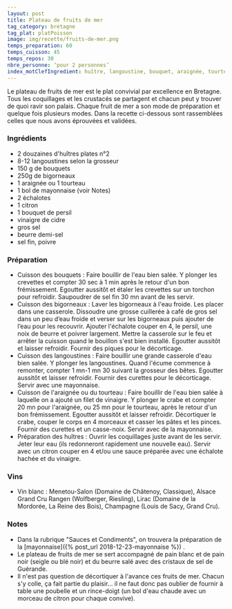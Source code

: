 ```yaml
---
layout: post
title: Plateau de fruits de mer
tag_category: bretagne
tag_plat: platPoisson
image: img/recette/fruits-de-mer.png
temps_preparation: 60
temps_cuisson: 45
temps_repos: 30
nbre_personne: ‘pour 2 personnes’
index_motClefIngredient: huître, langoustine, bouquet, araignée, tourteau, bigorneau, mayonnaise
---
```

Le plateau de fruits de mer est le plat convivial par excellence en Bretagne. Tous les coquillages et les crustacés se partagent et chacun peut y trouver de quoi ravir son palais. Chaque fruit de mer a son mode de préparation et quelque fois plusieurs modes. Dans la recette ci-dessous sont rassemblées celles que nous avons éprouvées et validées.

### Ingrédients
* 2 douzaines d'huîtres plates n°2
* 8-12 langoustines selon la grosseur
* 150 g de bouquets
* 250g de bigorneaux
* 1 araignée ou 1 tourteau
* 1 bol de mayonnaise (voir Notes)
* 2 échalotes
* 1 citron
* 1 bouquet de persil
* vinaigre de cidre
* gros sel
* beurre demi-sel
* sel fin, poivre

### Préparation
* Cuisson des bouquets : Faire bouillir de l'eau bien salée. Y plonger les crevettes et compter 30 sec à 1 min après le retour d'un bon frémissement. Egoutter aussitôt et étaler les crevettes sur un torchon pour refroidir. Saupoudrer de sel fin 30 mn avant de les servir.
* Cuisson des bigorneaux : Laver les bigorneaux à l'eau froide. Les placer dans une casserole. Dissoudre une grosse cuillerée à café de gros sel dans un peu d’eau froide et verser sur les bigorneaux puis ajouter de l’eau pour les recouvrir. Ajouter l'échalote couper en 4, le persil, une noix de beurre et poivrer largement. Mettre la casserole sur le feu et arrêter la cuisson quand le bouillon s'est bien installé. Egoutter aussitôt et laisser refroidir. Fournir des piques pour le décorticage.
* Cuisson des langoustines : Faire bouillir une grande casserole d'eau bien salée. Y plonger les langoustines. Quand l'écume commence à remonter, compter 1 mn-1 mn 30 suivant la grosseur des bêtes. Egoutter aussitôt et laisser refroidir. Fournir des curettes pour le décorticage. Servir avec une mayonnaise.
* Cuisson de l'araignée ou du tourteau : Faire bouillir de l'eau bien salée à laquelle on a ajouté un filet de vinaigre. Y plonger le crabe et compter 20 mn pour l'araignée, ou 25 mn pour le tourteau, après le retour d'un bon frémissement. Egoutter aussitôt et laisser refroidir. Décortiquer le crabe, couper le corps en 4 morceaux et casser les pâtes et les pinces. Fournir des curettes et un casse-noix. Servir avec de la mayonnaise.
* Préparation des huîtres : Ouvrir les coquillages juste avant de les servir. Jeter leur eau (ils redonneront rapidement une nouvelle eau). Servir avec un citron couper en 4 et/ou une sauce préparée avec une échalote hachée et du vinaigre.

### Vins
* Vin blanc : Menetou-Salon (Domaine de Châtenoy, Classique), Alsace Grand Cru Rangen (Wolfberger, Riesling), Lirac (Domaine de la Mordorée, La Reine des Bois), Champagne (Louis de Sacy, Grand Cru).

### Notes
* Dans la rubrique "Sauces et Condiments", on trouvera la préparation de la [mayonnaise]({% post_url 2018-12-23-mayonnaise %}) .
* Le plateau de fruits de mer se sert accompagné de pain blanc et de pain noir (seigle ou blé noir) et du beurre salé avec des cristaux de sel de Guérande.
* Il n'est pas question de décortiquer à l'avance ces fruits de mer. Chacun s'y colle, ça fait partie du plaisir… il ne faut donc pas oublier de fournir à table une poubelle et un rince-doigt (un bol d'eau chaude avec un morceau de citron pour chaque convive).
